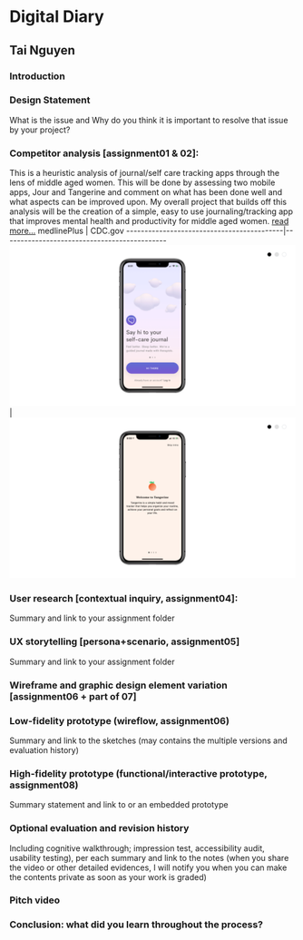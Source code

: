 # Digital Diary
## Tai Nguyen

### Introduction

### Design Statement
What is the issue and Why do you think it is important to resolve that issue by your project? 

### Competitor analysis [assignment01 & 02]:
This is a heuristic analysis of journal/self care tracking apps through the lens of middle aged women. This will be done by assessing two mobile apps, Jour and Tangerine and comment on what has been done well and what aspects can be improved upon. My overall project that builds off this analysis will be the creation of a simple, easy to use journaling/tracking app that improves mental health and productivity for middle aged women. [read more…](https://github.com/taithnguyen/Assignment-01/blob/main/README.md)
medlinePlus | CDC.gov 
-------------------------------------------|---------------------------------------------
![image_caption](https://github.com/taithnguyen/Assignment-01/blob/main/Jour.png)  | ![image_caption](https://github.com/taithnguyen/Assignment-01/blob/main/Tangerine.png)

### User research [contextual inquiry, assignment04]:
Summary and link to your assignment folder
### UX storytelling [persona+scenario, assignment05]
Summary and link to your assignment folder
### Wireframe and graphic design element variation [assignment06 + part of 07]
### Low-fidelity prototype (wireflow, assignment06)
Summary and link to the sketches (may contains the multiple versions and evaluation history)
### High-fidelity prototype (functional/interactive prototype, assignment08)
Summary statement and link to or an embedded prototype
### Optional evaluation and revision history 
Including cognitive walkthrough; impression test, accessibility audit, usability testing), per each summary and link to the notes (when you share the video or other detailed evidences, I will notify you when you can make the contents private as soon as your work is graded)
### Pitch video 
### Conclusion: what did you learn throughout the process?
